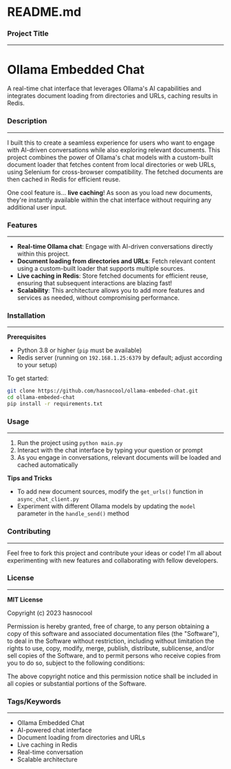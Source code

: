 **README.md**
===============

### Project Title
---------------

Ollama Embedded Chat
=====================

A real-time chat interface that leverages Ollama's AI capabilities and integrates document loading from directories and URLs, caching results in Redis.

### Description
--------------

I built this to create a seamless experience for users who want to engage with AI-driven conversations while also exploring relevant documents. This project combines the power of Ollama's chat models with a custom-built document loader that fetches content from local directories or web URLs, using Selenium for cross-browser compatibility. The fetched documents are then cached in Redis for efficient reuse.

One cool feature is... **live caching**! As soon as you load new documents, they're instantly available within the chat interface without requiring any additional user input.

### Features
------------

*   **Real-time Ollama chat**: Engage with AI-driven conversations directly within this project.
*   **Document loading from directories and URLs**: Fetch relevant content using a custom-built loader that supports multiple sources.
*   **Live caching in Redis**: Store fetched documents for efficient reuse, ensuring that subsequent interactions are blazing fast!
*   **Scalability**: This architecture allows you to add more features and services as needed, without compromising performance.

### Installation
--------------

**Prerequisites**

*   Python 3.8 or higher (`pip` must be available)
*   Redis server (running on `192.168.1.25:6379` by default; adjust according to your setup)

To get started:

```bash
git clone https://github.com/hasnocool/ollama-embeded-chat.git
cd ollama-embeded-chat
pip install -r requirements.txt
```

### Usage
---------

1.  Run the project using `python main.py`
2.  Interact with the chat interface by typing your question or prompt
3.  As you engage in conversations, relevant documents will be loaded and cached automatically

**Tips and Tricks**

*   To add new document sources, modify the `get_urls()` function in `async_chat_client.py`
*   Experiment with different Ollama models by updating the `model` parameter in the `handle_send()` method

### Contributing
--------------

Feel free to fork this project and contribute your ideas or code! I'm all about experimenting with new features and collaborating with fellow developers.

### License
---------

**MIT License**

Copyright (c) 2023 hasnocool

Permission is hereby granted, free of charge, to any person obtaining a copy of this software and associated documentation files (the "Software"), to deal in the Software without restriction, including without limitation the rights to use, copy, modify, merge, publish, distribute, sublicense, and/or sell copies of the Software, and to permit persons who receive copies from you to do so, subject to the following conditions:

The above copyright notice and this permission notice shall be included in all copies or substantial portions of the Software.

### Tags/Keywords
------------------

*   Ollama Embedded Chat
*   AI-powered chat interface
*   Document loading from directories and URLs
*   Live caching in Redis
*   Real-time conversation
*   Scalable architecture